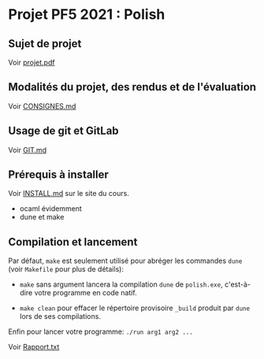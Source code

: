 Projet PF5 2021 : Polish
========================

## Sujet de projet

Voir [projet.pdf](projet.pdf)

## Modalités du projet, des rendus et de l'évaluation

Voir [CONSIGNES.md](CONSIGNES.md)

## Usage de git et GitLab

Voir [GIT.md](GIT.md)

## Prérequis à installer

Voir [INSTALL.md](https://gaufre.informatique.univ-paris-diderot.fr/letouzey/pf5/blob/master/INSTALL.md) sur le site du cours.

  - ocaml évidemment
  - dune et make

## Compilation et lancement

Par défaut, `make` est seulement utilisé pour abréger les commandes `dune` (voir `Makefile` pour plus de détails):

  - `make` sans argument lancera la compilation `dune` de `polish.exe`,
    c'est-à-dire votre programme en code natif.

  - `make clean` pour effacer le répertoire provisoire `_build` 
    produit par `dune` lors de ses compilations.  

Enfin pour lancer votre programme: `./run arg1 arg2 ...`  

Voir [Rapport.txt](Rapport.txt)  